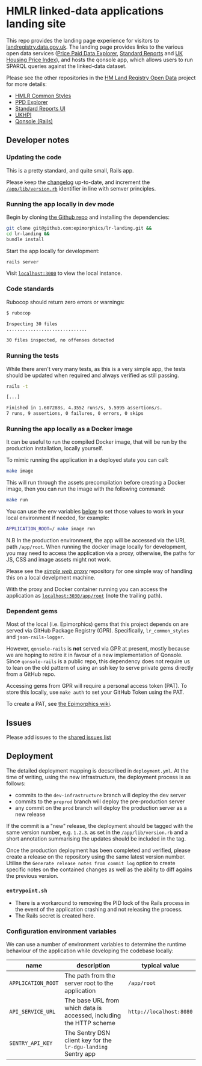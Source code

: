 # HMLR linked-data applications landing site

This repo provides the landing page experience for visitors to
[landregistry.data.gov.uk](http://landregistry.data.gov.uk). The landing page
provides links to the various open data services ([Price Paid Data
Explorer](http://landregistry.data.gov.uk/app/ppd), [Standard
Reports](http://landregistry.data.gov.uk/app/standard-reports) and [UK Housing
Price Index](http://landregistry.data.gov.uk/app/ppukhpi)), and hosts the
qonsole app, which allows users to run SPARQL queries against the linked-data
dataset.

Please see the other repositories in the [HM Land Registry Open
Data](https://github.com/epimorphics/hmlr-linked-data/) project for more
details:

- [HMLR Common Styles](https://github.com/epimorphics/lr_common_styles)
- [PPD Explorer](https://github.com/epimorphics/ppd-explorer)
- [Standard Reports UI](https://github.com/epimorphics/standard-reports-ui)
- [UKHPI](https://github.com/epimorphics/ukhpi)
- [Qonsole (Rails)](https://github.com/epimorphics/qonsole-rails)

## Developer notes

### Updating the code

This is a pretty standard, and quite small, Rails app.

Please keep the [changelog](CHANGELOG.md) up-to-date, and increment the
[`/app/lib/version.rb`](https://github.com/epimorphics/lr-landing/app/lib/version.rb)
identifier in line with semver principles.

### Running the app locally in dev mode

Begin by cloning [the Github repo](https://github.com/epimorphics/lr-landing)
and installing the dependencies:

```sh
git clone git@github.com:epimorphics/lr-landing.git &&
cd lr-landing &&
bundle install
```

Start the app locally for development:

```sh
rails server
```

Visit [`localhost:3000`](http://localhost:3000/) to view the local instance.

### Code standards

Rubocop should return zero errors or warnings:

```sh
$ rubocop

Inspecting 30 files
..............................

30 files inspected, no offenses detected
```

### Running the tests

While there aren't very many tests, as this is a very simple app, the tests should
be updated when required and always verified as still passing.

```sh
rails -t

[...]

Finished in 1.607288s, 4.3552 runs/s, 5.5995 assertions/s.
7 runs, 9 assertions, 0 failures, 0 errors, 0 skips
```

### Running the app locally as a Docker image

It can be useful to run the compiled Docker image, that will be run by the
production installation, locally yourself.

To mimic running the application in a deployed state you can call:

```sh
make image
```

This will run through the assets precompilation before creating a Docker image,
then you can run the image with the following command:

```sh
make run
```

You can use the env variables [below](#configuration-environment-variables) to
set those values to work in your local environment if needed, for example:

```sh
APPLICATION_ROOT=/ make image run
```

N.B In the production environment, the app will be accessed via the URL path
`/app/root`. When running the docker image locally for development, you may need
to access the application via a proxy, otherwise, the paths for JS, CSS and
image assets might not work.

Please see the *[simple web
proxy](https://github.com/epimorphics/simple-web-proxy)* repository for one
simple way of handling this on a local develpment machine.

With the proxy and Docker container running you can access the application as
[`localhost:3030/app/root`](http://localhost:3030/app/root) (note the trailing
path).

### Dependent gems

Most of the local (i.e. Epimorphics) gems that this project depends on are
served via GitHub Package Registry (GPR). Specifically, `lr_common_styles` and
`json-rails-logger`.

However, `qonsole-rails` is __not__ served via GPR at present, mostly because we
are hoping to retire it in favour of a new implementation of Qonsole. Since
`qonsole-rails` is a public repo, this dependency does not require us to lean on
the old pattern of using an ssh key to serve private gems directly from a GitHub
repo.

Accessing gems from GPR will require a personal access token (PAT). To store
this locally, use `make auth` to set your GitHub Token using the PAT.

To create a PAT, see [the Epimorphics
wiki](https://github.com/epimorphics/internal/wiki/Ansible-CICD#creating-a-pat-for-gpr-access).

## Issues

Please add issues to the [shared issues
list](https://github.com/epimorphics/hmlr-linked-data/issues)

## Deployment

The detailed deployment mapping is decscribed in `deployment.yml`. At the time
of writing, using the new infrastructure, the deployment process is as follows:

- commits to the `dev-infrastructure` branch will deploy the dev server
- commits to the `preprod` branch will deploy the pre-production server
- any commit on the `prod` branch will deploy the production server as a new
  release

If the commit is a "new" release, the deployment should be tagged with the same
version number, e.g. `1.2.3`. as set in the `/app/lib/version.rb` and a short
annotation summarising the updates should be included in the tag.

Once the production deployment has been completed and verified, please create a
release on the repository using the same latest version number. Utilise the
`Generate release notes from commit log` option to create specific notes on the
contained changes as well as the ability to diff agains the previous version.

### `entrypoint.sh`

- There is a workaround to removing the PID lock of the Rails process in the
  event of the application crashing and not releasing the process.
- The Rails secret is created here.

### Configuration environment variables

We can use a number of environment variables to determine the runtime behaviour
of the application while developing the codebase locally:

| name                       | description                                                          | typical value           |
| -------------------------- | -------------------------------------------------------------------- | ----------------------- |
| `APPLICATION_ROOT`         | The path from the server root to the application                     | `/app/root`             |
| `API_SERVICE_URL`          | The base URL from which data is accessed, including the HTTP scheme  | `http://localhost:8080` |
| `SENTRY_API_KEY`           | The Sentry DSN client key for the `lr-dgu-landing` Sentry app        |                         |
